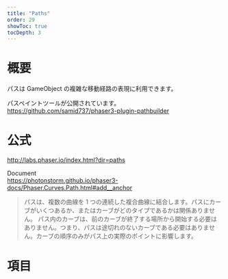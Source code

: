```yaml
---
title: "Paths"
order: 29
showToc: true
tocDepth: 3
---
```


# 概要

パスは GameObject の複雑な移動経路の表現に利用できます。

パスペイントツールが公開されています。
https://github.com/samid737/phaser3-plugin-pathbuilder

# 公式

http://labs.phaser.io/index.html?dir=paths

Document  
https://photonstorm.github.io/phaser3-docs/Phaser.Curves.Path.html#add__anchor

> パスは、複数の曲線を 1 つの連続した複合曲線に結合します。パスにカーブがいくつあるか、またはカーブがどのタイプであるかは関係ありません。
> パス内のカーブは、前のカーブが終了する場所から開始する必要はありません。つまり、パスは途切れのないカーブである必要はありません。カーブの順序のみがパス上の実際のポイントに影響します。

# 項目
